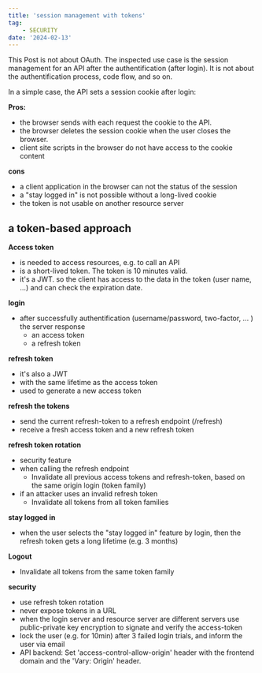 ```yaml
---
title: 'session management with tokens'
tag:
    - SECURITY
date: '2024-02-13'
---
```


This Post is not about OAuth.
The inspected use case is the session management for an API after the authentification (after login).
It is not about the authentification process, code flow, and so on.

In a simple case, the API sets a session cookie after login:

**Pros:**
- the browser sends with each request the cookie to the API.
- the browser deletes the session cookie when the user closes the browser.
- client site scripts in the browser do not have access to the cookie content

**cons**
- a client application in the browser can not the status of the session
- a "stay logged in" is not possible without a long-lived cookie
- the token is not usable on another resource server 

## a token-based approach

**Access token**
- is needed to access resources, e.g. to call an API
- is a short-lived token. The token is 10 minutes valid.
- it's a JWT. so the client has access to the data in the token (user name, ...) and can check the expiration date.

**login**
- after successfully authentification (username/password, two-factor, ... ) the server response
  - an access token
  - a refresh token

**refresh token** 

- it's also a JWT
- with the same lifetime as the access token
- used to generate a new access token

**refresh the tokens**

- send the current refresh-token to a refresh endpoint (/refresh)
- receive a fresh access token and a new refresh token


**refresh token rotation**

- security feature
- when calling the refresh endpoint
    - Invalidate all previous access tokens and refresh-token, based on the same origin login (token family)
- if an attacker uses an invalid refresh token
    - Invalidate all tokens from all token families

**stay logged in**

- when the user selects the "stay logged in" feature by login, then the refresh token gets a long lifetime (e.g. 3 months) 

**Logout**

- Invalidate all tokens from the same token family

**security**

- use refresh token rotation 
- never expose tokens in a URL
- when the login server and resource server are different servers use public-private key encryption to signate and verify the access-token
- lock the user (e.g. for 10min) after 3 failed login trials, and inform the user via email
- API backend: Set 'access-control-allow-origin' header with the frontend domain and the 'Vary: Origin' header.